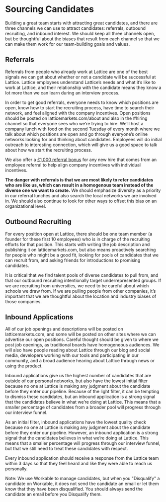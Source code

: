 # Sourcing Candidates

Building a great team starts with attracting great candidates, and there are three channels we can use to attract candidates: referrals, outbound recruiting, and inbound interest.  We should keep all three channels open, but be thoughtful about the biases that result from each channel so that we can make them work for our team-building goals and values.

## Referrals

Referrals from people who already work at Lattice are one of the best signals we can get about whether or not a candidate will be successful at Lattice. Lattice employees understand Lattice’s needs and what it’s like to work at Lattice, and their relationship with the candidate means they know a lot more than we can learn during an interview process.

In order to get good referrals, everyone needs to know which positions are open, know how to start the recruiting process, have time to search their network, and feel aligned with the company incentives. Open positions should be posted on latticemarkets.com/about and also in the #hiring channel so that everyone sees who we’re trying to hire. We’ll host a company lunch with food on the second Tuesday of every month where we talk about which positions are open and go through everyone’s online networks looking for and thinking about candidates. Employees will do initial outreach to interesting connection, which will give us a good space to talk about how we start the recruiting process.

We also offer a [£1,000 referral bonus](https://github.com/latticemarkets/handbook/blob/master/Benefits%20and%20Perks/Referral%20Bonuses.md) for any new hire that comes from an employee referral to help align company incentives with individual incentives.

**The danger with referrals is that we are most likely to refer candidates who are like us, which can result in a homogenous team instead of the diverse one we want to create.** We should emphasize diversity as a priority in our referral lunches and also search the local networks we are involved in. We should also continue to look for other ways to offset this bias on an organizational level.

## Outbound Recruiting

For every position open at Lattice, there should be one team member (a founder for these first 10 employees) who is in charge of the recruiting efforts for that position. This starts with writing the job description and publishing it on latticemarkets.com, but also means proactively searching for people who might be a good fit, looking for pools of candidates that we can recruit from, and asking friends for introductions to promising candidates.

It is critical that we find talent pools of diverse candidates to pull from, and that our outbound recruiting intentionally target underrepresented groups. If we are recruiting from universities, we need to be careful about which schools we draw from. If we are pulling people from other companies, it’s important that we are thoughtful about the location and industry biases of those companies.

## Inbound Applications

All of our job openings and descriptions will be posted on latticemarkets.com, and some will be posted on other sites where we can advertise our open positions. Careful thought should be given to where we post job openings, as traditional boards have homogeneous audiences. We will also have people reading about Lattice through our blog and social media, developers working with our tools and participating in our community, and a broad audience hearing about Lattice through news or using the product.

Inbound applications give us the highest number of candidates that are outside of our personal networks, but also have the lowest initial filter because no one at Lattice is making any judgment about the candidate before they enter our pipeline. Because of the light filter, it can be tempting to dismiss these candidates, but an inbound application is a strong signal that the candidates believe in what we’re doing at Lattice. This means that a smaller percentage of candidates from a broader pool will progress through our interview funnel.

As an initial filter, inbound applications have the lowest quality check because no one at Lattice is making any judgment about the candidate before they enter our pipeline. However, an inbound application is a strong signal that the candidates believes in what we’re doing at Lattice. This means that a smaller percentage will progress through our interview funnel, but that we still need to treat these candidates with respect.

Every inbound application should receive a response from the Lattice team within 3 days so that they feel heard and like they were able to reach us personally.

Note: We use Workable to manage candidates, but when you "Disqualify" a candidate on Workable, it does not send the candidate an email or let them know that they have been disqualified. You should always send the candidate an email before you Disqualify them.
